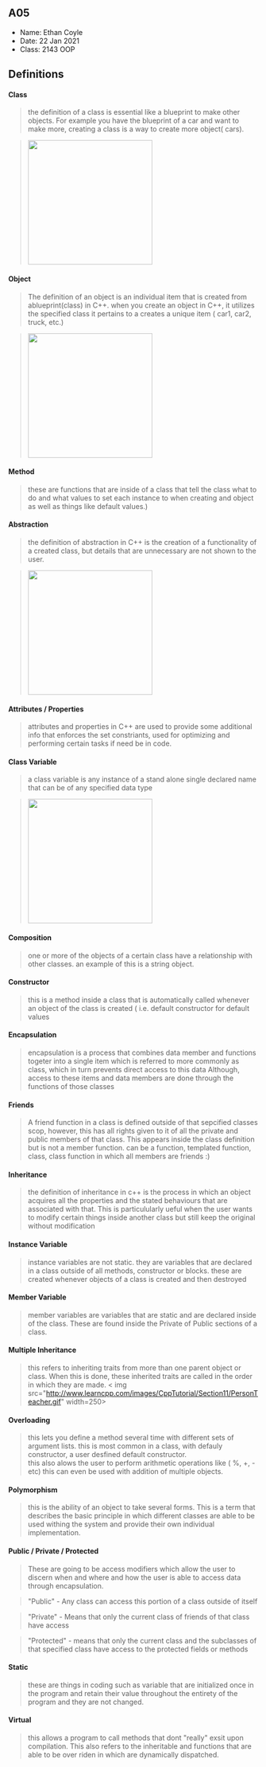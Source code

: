 ## A05

- Name: Ethan Coyle
- Date: 22 Jan 2021
- Class: 2143 OOP

## Definitions



#### Class
> the definition of a class is essential like a blueprint to make other objects. For example you have the blueprint
>of a car and want to make more, creating a class is a way to create more object( cars).

><img src="https://ds055uzetaobb.cloudfront.net/image_optimizer/722c82aff075a14313be7fa7463f7fedad151a0a.png" width=250>



#### Object
> The definition of an object is an individual item that is created from ablueprint(class) in C++. when you create an
>object in C++, it utilizes the specified class it pertains to a creates a unique item ( car1, car2, truck, etc.)

><img src="https://ds055uzetaobb.cloudfront.net/image_optimizer/722c82aff075a14313be7fa7463f7fedad151a0a.png" width=250>



#### Method
> these are functions that are inside of a class that tell the class what to do and what values to set each instance to when creating 
> and object as well as things like default values.)


#### Abstraction
> the definition of abstraction in C++ is the creation of a functionality of a created class, but details that are unnecessary are 
> not shown to the user. 

><img src="https://image.slidesharecdn.com/oopincupdated-copy-161117040715/95/object-oriented-programming-using-c-slides-15-40-638.jpg?cb=1479378365" width=250>


#### Attributes / Properties
> attributes and properties in C++ are used to provide some additional info that enforces the set constriants, used for optimizing and performing certain
>tasks if need be in code.

#### Class Variable
> a class variable is any instance of a stand alone single declared name that can be of any specified data type

><img src="https://media.geeksforgeeks.org/wp-content/cdn-uploads/20191113121956/TypesofVariableInC.png" width=250>



#### Composition
> one or more of the objects of a certain class have a relationship with other classes. an example of this is a string object.



#### Constructor
> this is a method inside a class that is automatically called whenever an object of the class is created ( i.e. default constructor for 
>default values


#### Encapsulation
> encapsulation is a process that combines data member and functions togeter into a single item
> which is referred to more commonly as class, which in turn prevents direct access to this data
> Although, access to these items and data members are done through the functions of those classes

#### Friends
> A friend function in a class is defined outside of that sepcified classes scop, however,
> this has all rights given to it of all the private and public members of that class. This appears inside
> the class definition but is not a member function.
> can be a function, templated function, class, class function in which all members are friends :)


#### Inheritance
> the definition of inheritance in c++ is the process in which an object acquires all the properties
> and the stated behaviours that are associated with that. This is particulularly ueful when the 
> user wants to modify certain things inside another class but still keep the original without modification

#### Instance Variable
> instance variables are not static. they are variables that are declared in a class outside of 
> all methods, constructor or blocks. these are created whenever objects of a class is created and 
> then destroyed


#### Member Variable
> member variables are variables that are static and are declared inside of the class. These are found
> inside the Private of Public sections of a class.

#### Multiple Inheritance
> this refers to inheriting traits from more than one parent object or class. When this is done,
> these inherited traits are called in the order in which they are made.
>< img src="http://www.learncpp.com/images/CppTutorial/Section11/PersonTeacher.gif" width=250>


#### Overloading
> this lets you define a method several time with different sets of argument lists.
> this is most common in a class, with defauly constructor, a user desfined default constructor.\
> this also alows the user to perform arithmetic operations like ( %, +, - etc) this can even be used 
> with addition of multiple objects.


#### Polymorphism
> this is the ability of an object to take several forms. This is a term that describes the basic principle
> in which different classes are able to be used withing the system and provide their own
> individual implementation.



#### Public / Private / Protected
> These are going to be access modifiers which allow the user to discern when and where and how the user is 
>            able to access data through encapsulation.

>"Public" - Any class can access this portion of a class outside of itself

>"Private" - Means that only the current class of friends of that class have access 

>"Protected" - means that only the current class and the subclasses of that specified class
>              have access to the protected fields or methods


#### Static
> these are things in coding such as variable that are initialized once in the program and retain
> their value throughout the entirety of the program and they are not changed.


#### Virtual
> this allows a program to call methods that dont "really" exsit upon compilation. This
> also refers to the inheritable and functions that are able to be over riden in which are dynamically
> dispatched.

